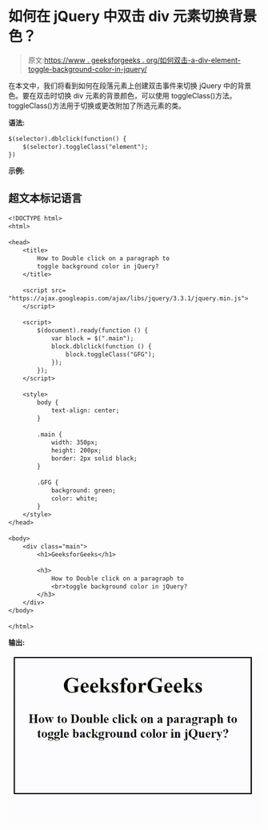 # 如何在 jQuery 中双击 div 元素切换背景色？

> 原文:[https://www . geeksforgeeks . org/如何双击-a-div-element-toggle-background-color-in-jquery/](https://www.geeksforgeeks.org/how-to-double-click-on-a-div-element-to-toggle-background-color-in-jquery/)

在本文中，我们将看到如何在段落元素上创建双击事件来切换 jQuery 中的背景色。要在双击时切换 div 元素的背景颜色，可以使用 toggleClass()方法。toggleClass()方法用于切换或更改附加了所选元素的类。

**语法:**

```
$(selector).dblclick(function() {
    $(selector).toggleClass("element");
})
```

**示例:**

## 超文本标记语言

```
<!DOCTYPE html>
<html>

<head>
    <title>
        How to Double click on a paragraph to
        toggle background color in jQuery?
    </title>

    <script src=
"https://ajax.googleapis.com/ajax/libs/jquery/3.3.1/jquery.min.js">
    </script>

    <script>
        $(document).ready(function () {
            var block = $(".main");
            block.dblclick(function () {
                block.toggleClass("GFG");
            });
        });
    </script>

    <style>
        body {
            text-align: center;
        }

        .main {
            width: 350px;
            height: 200px;
            border: 2px solid black;
        }

        .GFG {
            background: green;
            color: white;
        }
    </style>
</head>

<body>
    <div class="main">
        <h1>GeeksforGeeks</h1>

        <h3>
            How to Double click on a paragraph to
            <br>toggle background color in jQuery?
        </h3>
    </div>
</body>

</html>
```

**输出:**

![](img/d05d6d3f03993e517513dc89b8d7823a.png)